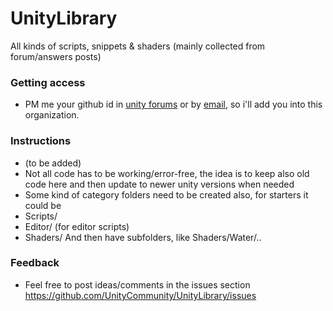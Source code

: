 # UnityLibrary
All kinds of scripts, snippets &amp; shaders (mainly collected from forum/answers posts)

### Getting access
- PM me your github id in [unity forums](http://forum.unity3d.com/members/mgear.22727/) or by [email](http://i1.wp.com/unitycoder.com/blog/wp-content/uploads/2011/07/mail.jpg), so i'll add you into this organization.

### Instructions
- (to be added)
- Not all code has to be working/error-free, the idea is to keep also old code here and then update to newer unity versions when needed
- Some kind of category folders need to be created also, for starters it could be
- Scripts/
- Editor/ (for editor scripts)
- Shaders/
And then have subfolders, like Shaders/Water/..

### Feedback
- Feel free to post ideas/comments in the issues section https://github.com/UnityCommunity/UnityLibrary/issues
